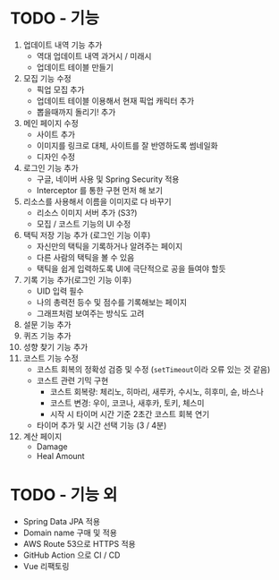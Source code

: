 # TODO - 기능

1. 업데이트 내역 기능 추가
   - 역대 업데이트 내역 과거시 / 미래시
   - 업데이트 테이블 만들기
2. 모집 기능 수정
   - 픽업 모집 추가
   - 업데이트 테이블 이용해서 현재 픽업 캐릭터 추가
   - 뽑을때까지 돌리기! 추가
3. 메인 페이지 수정
   - 사이트 추가
   - 이미지를 링크로 대체, 사이트를 잘 반영하도록 썸네일화
   - 디자인 수정
4. 로그인 기능 추가
   - 구글, 네이버 사용 및 Spring Security 적용
   - Interceptor 를 통한 구현 먼저 해 보기
5. 리소스를 사용해서 이름을 이미지로 다 바꾸기
   - 리소스 이미지 서버 추가 (S3?)
   - 모집 / 코스트 기능의 UI 수정
6. 택틱 저장 기능 추가 (로그인 기능 이후)
   - 자신만의 택틱을 기록하거나 알려주는 페이지
   - 다른 사람의 택틱을 볼 수 있음
   - 택틱을 쉽게 입력하도록 UI에 극단적으로 공을 들여야 할듯
7. 기록 기능 추가(로그인 기능 이후)
    - UID 입력 필수
    - 나의 총력전 등수 및 점수를 기록해보는 페이지
    - 그래프처럼 보여주는 방식도 고려
8. 설문 기능 추가
9. 퀴즈 기능 추가
10. 성향 찾기 기능 추가
11. 코스트 기능 수정
    - 코스트 회복의 정확성 검증 및 수정 (`setTimeout`이라 오류 있는 것 같음)
    - 코스트 관련 기믹 구현
      - 코스트 회복량: 체리노, 히마리, 새루카, 수시노, 히후미, 슌, 바스나
      - 코스트 변경: 우이, 코코나, 새후카, 토키, 체스미
      - 시작 시 타이머 시간 기준 2초간 코스트 회복 연기
    - 타이머 추가 및 시간 선택 기능 (3 / 4분)
12. 계산 페이지
    - Damage
    - Heal Amount

# TODO - 기능 외 

- Spring Data JPA 적용
- Domain name 구매 및 적용
- AWS Route 53으로 HTTPS 적용
- GitHub Action 으로 CI / CD
- Vue 리팩토링
